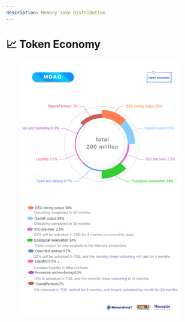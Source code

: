 ```yaml
---
description: Memory Toke Distribution
---
```


# 📈 Token Economy

<figure><img src=".gitbook/assets/WechatIMG4578.png" alt=""><figcaption></figcaption></figure>
